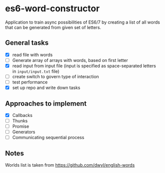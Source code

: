 # es6-word-constructor

Application to train async possibilities of ES6/7 by creating a list of all words that can be generated from given set of letters.

General tasks
---------------
- [x] read file with words
- [ ] Generate array of arrays with words, based on first letter
- [x] read input from input file (input is specified as space-separated letters in `input/input.txt` file)
- [ ] create switch to govern type of interaction  
- [ ] test performance
- [x] set up repo and write down tasks

Approaches to implement
---------------
- [x] Callbacks
- [ ] Thunks
- [ ] Promise
- [ ] Generators
- [ ] Communicating sequential process

Notes
---------------
Worlds list is taken from https://github.com/dwyl/english-words
